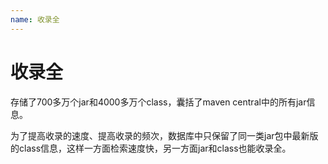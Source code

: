 ```yaml
---
name: 收录全
---
```


# 收录全

存储了700多万个jar和4000多万个class，囊括了maven central中的所有jar信息。

为了提高收录的速度、提高收录的频次，数据库中只保留了同一类jar包中最新版的class信息，这样一方面检索速度快，另一方面jar和class也能收录全。